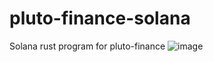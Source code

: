 # pluto-finance-solana
Solana rust program for pluto-finance
![image](https://user-images.githubusercontent.com/19834391/156833089-6dcbe788-571c-4c8a-bf0a-0e8b073617a7.png)
